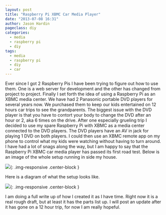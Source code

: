 ```yaml
---
layout: post
title: "Raspberry Pi XBMC Car Media Player"
date: "2013-07-08 16:31"
author: Jason Hardin
pageclass: diy
categories:
  - media
  - raspberry pi
  - diy
tags:
  - media
  - raspberry pi
  - diy
  - car
---
```

Ever since I got 2 Raspberry Pis I have been trying to figure out how to use them. One is a web server for development and the other has changed from project to project. Finally I set forth the idea of using a Raspberry Pi as an XBMC media center. We have had 2 Panasonic portable DVD players for several years now. We purchased them to keep our kids entertained on 12 hours car trips to see the grandparents. The biggest issue with the DVD player is that you have to contort your body to change the DVD after an hour or 2, aka 6 times on the drive. After one especially grueling trip I decided to use my spare Raspberry Pi with XBMC as a media center connected to the DVD players. The DVD players have an AV in jack for playing 1 DVD on both players. I could then use an XBMC remote app on my phone to control what my kids were watching without having to turn around. I have had a lot of snags along the way, but I am happy to say that the Raspberry Pi XBMC car media player has passed its first road test. Below is an image of the whole setup running in side my house.

![]({{site.url}}/media/IMG_3978.jpg){: .img-responsive  .center-block }

Here is a diagram of what the setup looks like.

![]({{site.url}}/media/RPICarMediaCenterDeviceConnections.svg){: .img-responsive  .center-block }

I am doing a full write up of how I created it as I have time. Right now it is a real rough draft, but at least it has the parts list up. I will post an update after it has gone on a 12 hour trip, for now I am really hopeful.
